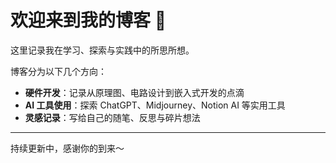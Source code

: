 # 欢迎来到我的博客 👋

这里记录我在学习、探索与实践中的所思所想。

博客分为以下几个方向：

- **硬件开发**：记录从原理图、电路设计到嵌入式开发的点滴
- **AI 工具使用**：探索 ChatGPT、Midjourney、Notion AI 等实用工具
- **灵感记录**：写给自己的随笔、反思与碎片想法

---

持续更新中，感谢你的到来～
